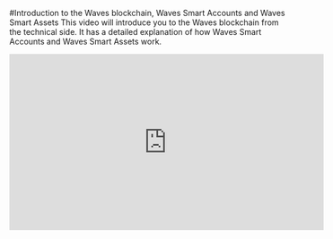 #Introduction to the Waves blockchain, Waves Smart Accounts and Waves Smart Assets
This video will introduce you to the Waves blockchain from the technical side. It has a detailed explanation of how Waves Smart Accounts and Waves Smart Assets work.

<iframe width="560" height="315" src="https://www.youtube.com/embed/FEq4kU9mAas?rel=0" frameborder="0" allow="accelerometer; autoplay; encrypted-media; gyroscope; picture-in-picture" allowfullscreen></iframe>

